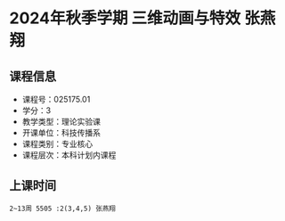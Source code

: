 # 2024年秋季学期 三维动画与特效 张燕翔






## 课程信息

- 课程号：025175.01
- 学分：3
- 教学类型：理论实验课
- 开课单位：科技传播系
- 课程类别：专业核心
- 课程层次：本科计划内课程

## 上课时间

```
2~13周 5505 :2(3,4,5) 张燕翔
```

